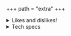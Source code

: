 +++
path = "extra"
+++

<details><summary>Likes and dislikes!</summary>
<div style="font-size:75%";>
    
| ### I like:<br>* Transformers (mainly Animated and G1)<br>* Blitzwing!<br>* obscure knockoffs of Transformers toys, esp of Animated<br>* hosting services on my site!<br>* media preservation by any means necessary<br>* Absolute anarchy.<br>* gardening!<br>* attempting to write fanfic<br>* Consolas, my favorite font<br>* Responsible "AI"/machine learning (As in, not-for-profit, ethical models. I think AI should be used to benefit sentient folks, not replace them!) | ### I dislike:<br>* the state<br>* politicians (including "lesser evil"-style rhetoric), cops, prisons<br>* Transformers humanizations (I won't attack, but I suggest you don't show them around me)<br>* ABA and the special "education"/segregation system (as a survivor)<br>* Ableists, eugenicists, and their supporters<br>* People who deny the scientific fact that fiction affects reality or refuse to be critical of what they consume<br>* Negative confrontations<br>* Object shows (These aren't just a dislike, they're a trigger. If you don't know what these are, don't worry about it. If you do, do not bring them up around me.)<br>* Lewd/NSFW content due to trauma<br>* Only a minor dislike but I'm not really a fan of Blackarachnia.|
|-------------------------------------------------------------------------------------------------------------------------------------------------------------------------------------------------------------------------------------------------------------------------------------------------------------------------------------------------------------------------------------------------------------------------------------------------------------------|-------------------------------------------------------------------------------------------------------------------------------------------------------------------------------------------------------------------------------------------------------------------------------------------------------------------------------------------------------------------------------------------------------------------------------------------------------------------------------------------------------------------------------------------------------------------------------------------------------------------|

</div></details>
<details><summary>Tech specs</summary>

### Main PC: Dell Inspiron 3650 [pic](/dellpc.png)
* Intel© Core™ i5-6400 CPU @ 2.70GHz × 4
* 8GB RAM, 1TB~ HDD
* OS is Linux Mint 22 Cinnamon
* Monitor is Acer AL1916W, black

### Phone: ZTE Avid 4 [pic](/ztephone.png)
* Hand-me-down
* Degoogled as much as possible, demetro'd, and deFacebooked via ADB.
* 2GB RAM
* Getting a data sim from JMP.Chat when that's ready

### Emergency Laptop: Dell Latitude 5400 [pic](/delllaptop.png)
* Intel© Core™ i5-8365 CPU @ 1.60GHz 
* OS is Manjaro Linux with KDE Plasma environment (formerly Windows 10!)
* Broken Q and W keys
* 8GB RAM
</details>
